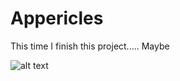 # Appericles
This time I finish this project..... Maybe

![alt text](https://github.com/irahel/App-ricles/blob/master/Initial.png)




